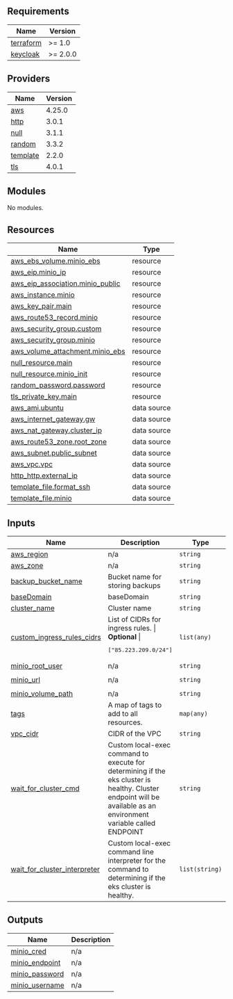 <!-- BEGIN_TF_DOCS -->
## Requirements

| Name | Version |
|------|---------|
| <a name="requirement_terraform"></a> [terraform](#requirement\_terraform) | >= 1.0 |
| <a name="requirement_keycloak"></a> [keycloak](#requirement\_keycloak) | >= 2.0.0 |

## Providers

| Name | Version |
|------|---------|
| <a name="provider_aws"></a> [aws](#provider\_aws) | 4.25.0 |
| <a name="provider_http"></a> [http](#provider\_http) | 3.0.1 |
| <a name="provider_null"></a> [null](#provider\_null) | 3.1.1 |
| <a name="provider_random"></a> [random](#provider\_random) | 3.3.2 |
| <a name="provider_template"></a> [template](#provider\_template) | 2.2.0 |
| <a name="provider_tls"></a> [tls](#provider\_tls) | 4.0.1 |

## Modules

No modules.

## Resources

| Name | Type |
|------|------|
| [aws_ebs_volume.minio_ebs](https://registry.terraform.io/providers/hashicorp/aws/latest/docs/resources/ebs_volume) | resource |
| [aws_eip.minio_ip](https://registry.terraform.io/providers/hashicorp/aws/latest/docs/resources/eip) | resource |
| [aws_eip_association.minio_public](https://registry.terraform.io/providers/hashicorp/aws/latest/docs/resources/eip_association) | resource |
| [aws_instance.minio](https://registry.terraform.io/providers/hashicorp/aws/latest/docs/resources/instance) | resource |
| [aws_key_pair.main](https://registry.terraform.io/providers/hashicorp/aws/latest/docs/resources/key_pair) | resource |
| [aws_route53_record.minio](https://registry.terraform.io/providers/hashicorp/aws/latest/docs/resources/route53_record) | resource |
| [aws_security_group.custom](https://registry.terraform.io/providers/hashicorp/aws/latest/docs/resources/security_group) | resource |
| [aws_security_group.minio](https://registry.terraform.io/providers/hashicorp/aws/latest/docs/resources/security_group) | resource |
| [aws_volume_attachment.minio_ebs](https://registry.terraform.io/providers/hashicorp/aws/latest/docs/resources/volume_attachment) | resource |
| [null_resource.main](https://registry.terraform.io/providers/hashicorp/null/latest/docs/resources/resource) | resource |
| [null_resource.minio_init](https://registry.terraform.io/providers/hashicorp/null/latest/docs/resources/resource) | resource |
| [random_password.password](https://registry.terraform.io/providers/hashicorp/random/latest/docs/resources/password) | resource |
| [tls_private_key.main](https://registry.terraform.io/providers/hashicorp/tls/latest/docs/resources/private_key) | resource |
| [aws_ami.ubuntu](https://registry.terraform.io/providers/hashicorp/aws/latest/docs/data-sources/ami) | data source |
| [aws_internet_gateway.gw](https://registry.terraform.io/providers/hashicorp/aws/latest/docs/data-sources/internet_gateway) | data source |
| [aws_nat_gateway.cluster_ip](https://registry.terraform.io/providers/hashicorp/aws/latest/docs/data-sources/nat_gateway) | data source |
| [aws_route53_zone.root_zone](https://registry.terraform.io/providers/hashicorp/aws/latest/docs/data-sources/route53_zone) | data source |
| [aws_subnet.public_subnet](https://registry.terraform.io/providers/hashicorp/aws/latest/docs/data-sources/subnet) | data source |
| [aws_vpc.vpc](https://registry.terraform.io/providers/hashicorp/aws/latest/docs/data-sources/vpc) | data source |
| [http_http.external_ip](https://registry.terraform.io/providers/hashicorp/http/latest/docs/data-sources/http) | data source |
| [template_file.format_ssh](https://registry.terraform.io/providers/hashicorp/template/latest/docs/data-sources/file) | data source |
| [template_file.minio](https://registry.terraform.io/providers/hashicorp/template/latest/docs/data-sources/file) | data source |

## Inputs

| Name | Description | Type | Default | Required |
|------|-------------|------|---------|:--------:|
| <a name="input_aws_region"></a> [aws\_region](#input\_aws\_region) | n/a | `string` | `"eu-central-1"` | no |
| <a name="input_aws_zone"></a> [aws\_zone](#input\_aws\_zone) | n/a | `string` | `"eu-central-1b"` | no |
| <a name="input_backup_bucket_name"></a> [backup\_bucket\_name](#input\_backup\_bucket\_name) | Bucket name for storing backups | `string` | `"backup-bucket"` | no |
| <a name="input_baseDomain"></a> [baseDomain](#input\_baseDomain) | baseDomain | `string` | `"mdtu-ddm.projects.epam.com"` | no |
| <a name="input_cluster_name"></a> [cluster\_name](#input\_cluster\_name) | Cluster name | `string` | `"main"` | no |
| <a name="input_custom_ingress_rules_cidrs"></a> [custom\_ingress\_rules\_cidrs](#input\_custom\_ingress\_rules\_cidrs) | List of CIDRs for ingress rules. \|<br>**Optional** \|<pre>["85.223.209.0/24"]</pre> | `list(any)` | <pre>[<br>  "85.223.209.0/24"<br>]</pre> | no |
| <a name="input_minio_root_user"></a> [minio\_root\_user](#input\_minio\_root\_user) | n/a | `string` | `"minio"` | no |
| <a name="input_minio_url"></a> [minio\_url](#input\_minio\_url) | n/a | `string` | `"https://dl.min.io/server/minio/release/linux-amd64/minio"` | no |
| <a name="input_minio_volume_path"></a> [minio\_volume\_path](#input\_minio\_volume\_path) | n/a | `string` | `"/dev/xvdh"` | no |
| <a name="input_tags"></a> [tags](#input\_tags) | A map of tags to add to all resources. | `map(any)` | n/a | yes |
| <a name="input_vpc_cidr"></a> [vpc\_cidr](#input\_vpc\_cidr) | CIDR of the VPC | `string` | `"192.168.100.0/24"` | no |
| <a name="input_wait_for_cluster_cmd"></a> [wait\_for\_cluster\_cmd](#input\_wait\_for\_cluster\_cmd) | Custom local-exec command to execute for determining if the eks cluster is healthy. Cluster endpoint will be available as an environment variable called ENDPOINT | `string` | `"bash -c 'until wget -O - -q $ENDPOINT >/dev/null && true ; do echo \"Waiting for Minio is up and port 9001 is open\"; sleep 15; done'"` | no |
| <a name="input_wait_for_cluster_interpreter"></a> [wait\_for\_cluster\_interpreter](#input\_wait\_for\_cluster\_interpreter) | Custom local-exec command line interpreter for the command to determining if the eks cluster is healthy. | `list(string)` | <pre>[<br>  "/bin/sh",<br>  "-c"<br>]</pre> | no |

## Outputs

| Name | Description |
|------|-------------|
| <a name="output_minio_cred"></a> [minio\_cred](#output\_minio\_cred) | n/a |
| <a name="output_minio_endpoint"></a> [minio\_endpoint](#output\_minio\_endpoint) | n/a |
| <a name="output_minio_password"></a> [minio\_password](#output\_minio\_password) | n/a |
| <a name="output_minio_username"></a> [minio\_username](#output\_minio\_username) | n/a |
<!-- END_TF_DOCS -->